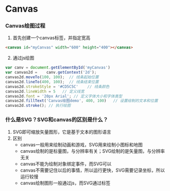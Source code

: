 # Canvas

### Canvas绘图过程
1.  首先创建一个canvas标签，并指定宽高
  ```html
  <canvas id="myCanvas" width="600" height="400"></canvas>
  ```
2.  通过js绘图
  ```js
  var canv = document.getElementById('myCanvas')
  var canvas2d =	canv.getContext('2d');
  canvas2d.moveTo(100, 100);  // 线条起始位置
  canvas2d.lineTo(400, 100);  // 线条结束位置
  canvas2d.strokeStyle = '#CD5C5C'    // 线条颜色
  canvas2d.lineWidth = 5   // 定义线宽
  canvas2d.font = '20px Arial'; // 定义字体大小和字体类型
  canvas2d.fillText('Canvas绘图demo', 400, 100)   // 设置绘制的文本和位置
  canvas2d.stroke(); // 执行绘图
  ```

### 什么是SVG？SVG和canvas的区别是什么？
1.  SVG即可缩放矢量图形，它是基于文本的图形语言
2.  区别
    - canvas一般用来绘制动画和游戏，SVG用来绘制小图标和地图
    - canvas绘制的是标量图，与分辨率有关；SVG绘制的是矢量图，与分辨率无关
    - canvas不能为绘制对象绑定事件，而SVG可以
    - canvas不需要记住以后的事情，所以运行更快，SVG需要记录坐标，所以运行较慢
    - canvas绘制图形一般通过js，而SVG通过标签

### 